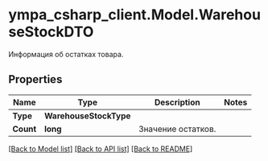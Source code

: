 # ympa_csharp_client.Model.WarehouseStockDTO
Информация об остатках товара.

## Properties

Name | Type | Description | Notes
------------ | ------------- | ------------- | -------------
**Type** | **WarehouseStockType** |  | 
**Count** | **long** | Значение остатков. | 

[[Back to Model list]](../README.md#documentation-for-models) [[Back to API list]](../README.md#documentation-for-api-endpoints) [[Back to README]](../README.md)

